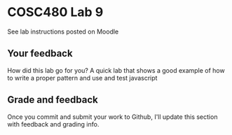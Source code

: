 # COSC480 Lab 9

See lab instructions posted on Moodle 

## Your feedback

How did this lab go for you?
A quick lab that shows a good example of how to write a proper pattern and use and test javascript

## Grade and feedback

Once you commit and submit your work to Github, I'll update this section with feedback and grading info.
